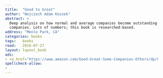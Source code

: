 ```yaml
---
title:  "Good to Great"
author: "Wojciech Adam Koszek"
abstract: >
  Deep analysis on how normal and average companies become outstanding
  companies. Lots of numbers; this book is researched-based.
address: "Menlo Park, CA"
categories: books
tags:	books
read:	2016-07-27
layout: layout_book
ads:
- <a href="https://www.amazon.com/Good-Great-Some-Companies-Others/dp/0066620996/ref=as_li_ss_il?ie=UTF8&qid=1469775126&sr=8-1&keywords=good+to+great&linkCode=li2&tag=wojcadamkoszh-20&linkId=6cd2515ee34b97544c9e7eb76e46014c" target="_blank"><img border="0" src="//ws-na.amazon-adsystem.com/widgets/q?_encoding=UTF8&ASIN=0066620996&Format=_SL160_&ID=AsinImage&MarketPlace=US&ServiceVersion=20070822&WS=1&tag=wojcadamkoszh-20" ></a><img src="https://ir-na.amazon-adsystem.com/e/ir?t=wojcadamkoszh-20&l=li2&o=1&a=0066620996" width="1" height="1" border="0" alt="" style="border:none !important; margin:0px !important;" />
spellcheck-allow:
- 
---
```


